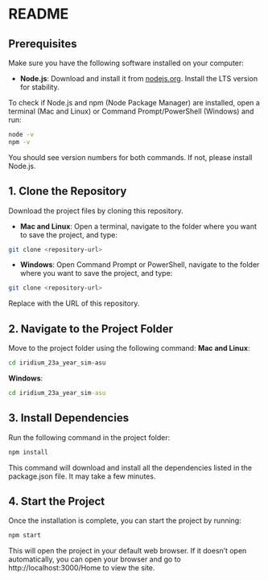 # README

## Prerequisites

Make sure you have the following software installed on your computer:

- **Node.js**: Download and install it from [nodejs.org](https://nodejs.org/). Install the LTS version for stability.

To check if Node.js and npm (Node Package Manager) are installed, open a terminal (Mac and Linux) or Command Prompt/PowerShell (Windows) and run:

```bash
node -v
npm -v
```
You should see version numbers for both commands. If not, please install Node.js.

## 1. Clone the Repository

Download the project files by cloning this repository.
 - **Mac and Linux**: Open a terminal, navigate to the folder where you want to save the project, and type:
```bash
git clone <repository-url>
```
 - **Windows**: Open Command Prompt or PowerShell, navigate to the folder where you want to save the project, and type:

```bash
git clone <repository-url>
```	
Replace <repository-url> with the URL of this repository.

## 2. Navigate to the Project Folder

Move to the project folder using the following command:
**Mac and Linux**:
```bash
cd iridium_23a_year_sim-asu
```
**Windows**:
```cmd
cd iridium_23a_year_sim-asu
```

## 3. Install Dependencies
Run the following command in the project folder:

```bash
npm install
```
This command will download and install all the dependencies listed in the package.json file. It may take a few minutes.

## 4. Start the Project
Once the installation is complete, you can start the project by running:
```bash
npm start
```
This will open the project in your default web browser. If it doesn’t open automatically, you can open your browser and go to http://localhost:3000/Home to view the site.

